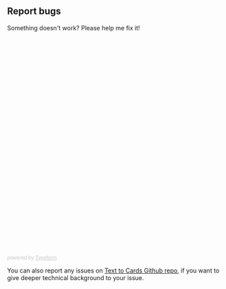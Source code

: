## Report bugs

Something doesn't work? Please help me fix it!

<div class="typeform-widget" data-url="https://andrassomi.typeform.com/to/hHNZMk" data-transparency="50" data-hide-headers=true data-hide-footer=true style="width: 100%; height: 500px;"></div>

<script> (function() { var qs,js,q,s,d=document, gi=d.getElementById, ce=d.createElement, gt=d.getElementsByTagName, id="typef_orm", b="https://embed.typeform.com/"; if(!gi.call(d,id)) { js=ce.call(d,"script"); js.id=id; js.src=b+"embed.js"; q=gt.call(d,"script")[0]; q.parentNode.insertBefore(js,q) } })() </script>

<div style="font-family: Sans-Serif;font-size: 12px;color: #999;opacity: 0.5; padding-top: 5px;"> powered by <a href="https://admin.typeform.com/signup?utm_campaign=hHNZMk&utm_source=typeform.com-01DTRMBCR5YYE90R5TSS2WEVQM-free&utm_medium=typeform&utm_content=typeform-embedded-poweredbytypeform&utm_term=EN" style="color: #999" target="_blank">Typeform</a></div>


You can also report any issues on [Text to Cards Github repo](https://github.com/text-to-cards/text-to-cards/issues), if you want to give deeper technical background to your issue.